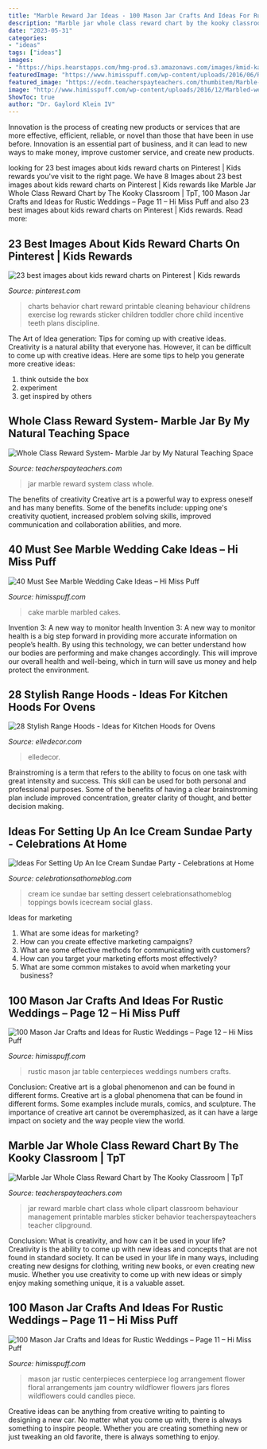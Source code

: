 ```yaml
---
title: "Marble Reward Jar Ideas - 100 Mason Jar Crafts And Ideas For Rustic Weddings – Page 11 – Hi Miss Puff"
description: "Marble jar whole class reward chart by the kooky classroom"
date: "2023-05-31"
categories:
- "ideas"
tags: ["ideas"]
images:
- "https://hips.hearstapps.com/hmg-prod.s3.amazonaws.com/images/kmid-kate-maloney-interior-design-portfolio-interiors-kitchen-1501530081-5972419-1532118549.jpg?crop=0.484xw:1.00xh;0.0708xw,0&amp;resize=768:*"
featuredImage: "https://www.himisspuff.com/wp-content/uploads/2016/06/Rustic-Wedding-Centerpieces-and-Table-Numbers.jpg"
featured_image: "https://ecdn.teacherspayteachers.com/thumbitem/Marble-Jar-Whole-Class-Reward-Chart-3370860-1514989050/original-3370860-1.jpg"
image: "http://www.himisspuff.com/wp-content/uploads/2016/12/Marbled-wedding-cakes-7.jpg"
ShowToc: true
author: "Dr. Gaylord Klein IV"
---
```



Innovation is the process of creating new products or services that are more effective, efficient, reliable, or novel than those that have been in use before. Innovation is an essential part of business, and it can lead to new ways to make money, improve customer service, and create new products.

	

		
looking for 23 best images about kids reward charts on Pinterest | Kids rewards you've visit to the right page. We have 8 Images about 23 best images about kids reward charts on Pinterest | Kids rewards like Marble Jar Whole Class Reward Chart by The Kooky Classroom | TpT, 100 Mason Jar Crafts and Ideas for Rustic Weddings – Page 11 – Hi Miss Puff and also 23 best images about kids reward charts on Pinterest | Kids rewards. Read more:
		
    
## 23 Best Images About Kids Reward Charts On Pinterest | Kids Rewards

<img loading=lazy src="https://s-media-cache-ak0.pinimg.com/736x/34/ee/5a/34ee5a174d28804ab2d65464a85d6ba7.jpg" onerror="this.onerror=null;this.src='https://tse2.mm.bing.net/th?id=OIP.QU80w3_mK3tu0JGeCEDBMwHaJ4&amp;pid=15.1';" alt="23 best images about kids reward charts on Pinterest | Kids rewards">

_Source: pinterest.com_

>charts behavior chart reward printable cleaning behaviour childrens exercise log rewards sticker children toddler chore child incentive teeth plans discipline. 

	

The Art of Idea generation: Tips for coming up with creative ideas.
Creativity is a natural ability that everyone has. However, it can be difficult to come up with creative ideas. Here are some tips to help you generate more creative ideas: 
1. think outside the box 
2. experiment 
3. get inspired by others 

    
## Whole Class Reward System- Marble Jar By My Natural Teaching Space

<img loading=lazy src="https://ecdn.teacherspayteachers.com/thumbitem/Whole-Class-Reward-System-Marble-Jar-4304976-1548063757/original-4304976-2.jpg" onerror="this.onerror=null;this.src='https://tse3.mm.bing.net/th?id=OIP.X0XoNwDk0MbJtGA3MLSCPQAAAA&amp;pid=15.1';" alt="Whole Class Reward System- Marble Jar by My Natural Teaching Space">

_Source: teacherspayteachers.com_

>jar marble reward system class whole. 

	

The benefits of creativity
Creative art is a powerful way to express oneself and has many benefits. Some of the benefits include: upping one's creativity quotient, increased problem solving skills, improved communication and collaboration abilities, and more.

    
## 40 Must See Marble Wedding Cake Ideas – Hi Miss Puff

<img loading=lazy src="http://www.himisspuff.com/wp-content/uploads/2016/12/Marbled-wedding-cakes-7.jpg" onerror="this.onerror=null;this.src='https://tse2.mm.bing.net/th?id=OIP.8JrJRbNEi6XIB8mR1RAVeAHaLH&amp;pid=15.1';" alt="40 Must See Marble Wedding Cake Ideas – Hi Miss Puff">

_Source: himisspuff.com_

>cake marble marbled cakes. 

	

Invention 3: A new way to monitor health
Invention 3: A new way to monitor health is a big step forward in providing more accurate information on people’s health. By using this technology, we can better understand how our bodies are performing and make changes accordingly. This will improve our overall health and well-being, which in turn will save us money and help protect the environment.

    
## 28 Stylish Range Hoods - Ideas For Kitchen Hoods For Ovens

<img loading=lazy src="https://hips.hearstapps.com/hmg-prod.s3.amazonaws.com/images/kmid-kate-maloney-interior-design-portfolio-interiors-kitchen-1501530081-5972419-1532118549.jpg?crop=0.484xw:1.00xh;0.0708xw,0&amp;resize=768:*" onerror="this.onerror=null;this.src='https://tse4.mm.bing.net/th?id=OIP.R1m6Ty2x5zImMY_w3tisuAHaLF&amp;pid=15.1';" alt="28 Stylish Range Hoods - Ideas for Kitchen Hoods for Ovens">

_Source: elledecor.com_

>elledecor. 

	

Brainstroming is a term that refers to the ability to focus on one task with great intensity and success. This skill can be used for both personal and professional purposes. Some of the benefits of having a clear brainstroming plan include improved concentration, greater clarity of thought, and better decision making.

    
## Ideas For Setting Up An Ice Cream Sundae Party - Celebrations At Home

<img loading=lazy src="https://celebrationsathomeblog.com/wp-content/uploads/2012/05/59.jpg" onerror="this.onerror=null;this.src='https://tse2.mm.bing.net/th?id=OIP.InhHfMpLMEoP4BeL5ihqqgHaFc&amp;pid=15.1';" alt="Ideas For Setting Up An Ice Cream Sundae Party - Celebrations at Home">

_Source: celebrationsathomeblog.com_

>cream ice sundae bar setting dessert celebrationsathomeblog toppings bowls icecream social glass. 

	

Ideas for marketing
1. What are some ideas for marketing? 
2. How can you create effective marketing campaigns? 
3. What are some effective methods for communicating with customers? 
4. How can you target your marketing efforts most effectively? 
5. What are some common mistakes to avoid when marketing your business?

    
## 100 Mason Jar Crafts And Ideas For Rustic Weddings – Page 12 – Hi Miss Puff

<img loading=lazy src="https://www.himisspuff.com/wp-content/uploads/2016/06/Rustic-Wedding-Centerpieces-and-Table-Numbers.jpg" onerror="this.onerror=null;this.src='https://tse2.mm.bing.net/th?id=OIP.WzteXz6MDjE8yEGpLNDdlQHaLH&amp;pid=15.1';" alt="100 Mason Jar Crafts and Ideas for Rustic Weddings – Page 12 – Hi Miss Puff">

_Source: himisspuff.com_

>rustic mason jar table centerpieces weddings numbers crafts. 

	

Conclusion: Creative art is a global phenomenon and can be found in different forms.
Creative art is a global phenomena that can be found in different forms. Some examples include murals, comics, and sculpture. The importance of creative art cannot be overemphasized, as it can have a large impact on society and the way people view the world.

    
## Marble Jar Whole Class Reward Chart By The Kooky Classroom | TpT

<img loading=lazy src="https://ecdn.teacherspayteachers.com/thumbitem/Marble-Jar-Whole-Class-Reward-Chart-3370860-1514989050/original-3370860-1.jpg" onerror="this.onerror=null;this.src='https://tse3.mm.bing.net/th?id=OIP.KOS8iHKWmMw6b-apeKqMKgAAAA&amp;pid=15.1';" alt="Marble Jar Whole Class Reward Chart by The Kooky Classroom | TpT">

_Source: teacherspayteachers.com_

>jar reward marble chart class whole clipart classroom behaviour management printable marbles sticker behavior teacherspayteachers teacher clipground. 

	

Conclusion: What is creativity, and how can it be used in your life?
Creativity is the ability to come up with new ideas and concepts that are not found in standard society. It can be used in your life in many ways, including creating new designs for clothing, writing new books, or even creating new music. Whether you use creativity to come up with new ideas or simply enjoy making something unique, it is a valuable asset.

    
## 100 Mason Jar Crafts And Ideas For Rustic Weddings – Page 11 – Hi Miss Puff

<img loading=lazy src="http://www.himisspuff.com/wp-content/uploads/2016/06/rustic-country-wildflower-mason-jar-wedding-centerpiece.jpg" onerror="this.onerror=null;this.src='https://tse4.mm.bing.net/th?id=OIP.AG_xKVtAKRkL4KTEjIyPvwHaLH&amp;pid=15.1';" alt="100 Mason Jar Crafts and Ideas for Rustic Weddings – Page 11 – Hi Miss Puff">

_Source: himisspuff.com_

>mason jar rustic centerpieces centerpiece log arrangement flower floral arrangements jam country wildflower flowers jars flores wildflowers could candles piece. 

	

Creative ideas can be anything from creative writing to painting to designing a new car. No matter what you come up with, there is always something to inspire people. Whether you are creating something new or just tweaking an old favorite, there is always something to enjoy.


